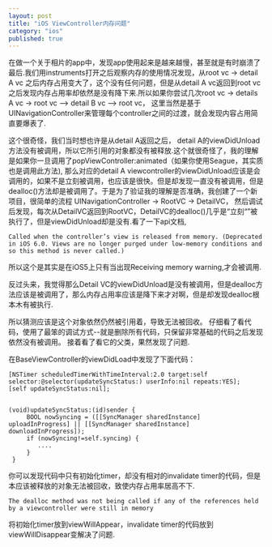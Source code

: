 ```yaml
--- 
layout: post
title: "iOS ViewController内存问题"
category: "ios"
published: true
---
```


在做一个关于相片的app中，发现app使用起来是越来越慢，甚至就是有时崩溃了最后.我们用instruments打开之后观察内存的使用情况发现，从root vc -> detail A vc 之后内存占用变大了，这个没有任何问题，但是从detail A vc返回到root vc之后发现内存占用率却依然是没有降下来.所以如果你尝试几次root vc -> details A vc -> root vc --> detail B vc --> root vc， 这里当然是基于UINavigationController来管理每个controller之间的过渡，就会发现内容占用简直要爆表了. 
	
这个很奇怪，我们当时想也许是从detail A返回之后， detail A的viewDidUnload方法没有被调用，所以它所引用的对象都没有被释放.这个就很奇怪了，我的理解是如果你一旦调用了popViewController:animated（如果你使用Seague，其实质也是调用此方法), 那么对应的detail A viewcontroller的viewDidUnload应该是会调用的，如果不是立刻被调用，也应该是很快。但是却发现一直没有被调用，但是dealloc()方法却是被调用了。于是为了验证我的理解是否准确，我创建了一个新项目，很简单的流程 UINavigationController -> RootVC -> DetailVC， 然后调试后发现，每次从DetailVC返回到RootVC，DetailVC的dealloc()几乎是“立刻“”被执行了，但是viewDidUnload却是没有.看了一下api文档,
	
	Called when the controller’s view is released from memory. (Deprecated in iOS 6.0. Views are no longer purged under low-memory conditions and so this method is never called.)

所以这个是其实是在iOS5上只有当出现Receiving memory warning,才会被调用.

反过头来，我觉得那么Detail VC的viewDidUnload是没有被调用，但是dealloc方法应该是被调用了，那么内存占用率应该是降下来才对啊，但是却发现dealloc根本木有被执行.

所以猜测应该是这个对象依然仍然被引用着，导致无法被回收。 仔细看了看代码，使用了最笨的调试方式--就是删除所有代码，只保留非常基础的代码之后发现依然没有被调用。 接着看了看它的父类，果然发现了问题.

在BaseViewController的viewDidLoad中发现了下面代码：

	[NSTimer scheduledTimerWithTimeInterval:2.0 target:self selector:@selector(updateSyncStatus:) userInfo:nil repeats:YES];
	[self updateSyncStatus:nil];
	
	
	(void)updateSyncStatus:(id)sender {
	     BOOL nowSyncing = ([[SyncManager sharedInstance] uploadInProgress] || [[SyncManager sharedInstance] downloadInProgress]);
	     if (nowSyncing!=self.syncing) {
		 	....
	     }
	 }


	
你可以发现代码中只有初始化timer，却没有相对的invalidate timer的代码，但是本应该被释放的对象无法被回收，致使内存占用率居高不下.

	The dealloc method was not being called if any of the references held by a viewcontroller were still in memory

将初始化timer放到viewWillAppear，invalidate timer的代码放到viewWillDisappear变解决了问题.	